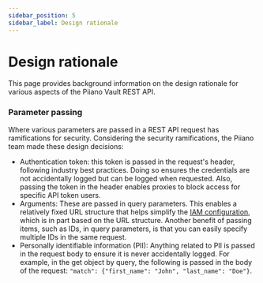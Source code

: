 ```yaml
---
sidebar_position: 5
sidebar_label: Design rationale
---
```


# Design rationale

This page provides background information on the design rationale for various aspects of the Piiano Vault REST API.

### Parameter passing

Where various parameters are passed in a REST API request has ramifications for security. Considering the security ramifications, the Piiano team made these design decisions:

- Authentication token: this token is passed in the request's header, following industry best practices. Doing so ensures the credentials are not accidentally logged but can be logged when requested. Also, passing the token in the header enables proxies to block access for specific API token users.
- Arguments: These are passed in query parameters. This enables a relatively fixed URL structure that helps simplify the [IAM configuration](/guides/manage-users-and-policies/how-iam-works), which is in part based on the URL structure. Another benefit of passing items, such as IDs, in query parameters, is that you can easily specify multiple IDs in the same request.
- Personally identifiable information (PII): Anything related to PII is passed in the request body to ensure it is never accidentally logged. For example, in the get object by query, the following is passed in the body of the request: `"match": {"first_name": "John", "last_name": "Doe"}`.
